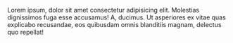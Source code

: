 Lorem ipsum, dolor sit amet consectetur adipisicing elit. Molestias dignissimos fuga esse accusamus! A, ducimus. Ut asperiores ex vitae quas explicabo recusandae, eos quibusdam omnis blanditiis magnam, delectus quo repellat!